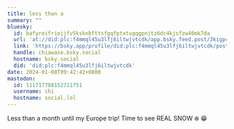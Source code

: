 ```yaml
---
title: less than a
summary: ""
bluesky:
  id: bafyreifriojjfv5ksknbfttsfgqfptxtugqgpnjtz6dc4kjsfzw46mk7da
  url: 'at://did:plc:f4mmql45u3lfj6iltwjvtcdk/app.bsky.feed.post/3kigpcbgao22l'
  link: 'https://bsky.app/profile/did:plc:f4mmql45u3lfj6iltwjvtcdk/post/3kigpcbgao22l'
  handle: chiawase.bsky.social
  hostname: bsky.social
  did: 'did:plc:f4mmql45u3lfj6iltwjvtcdk'
date: 2024-01-08T09:42:42+0800
mastodon:
  id: 111717788152711751
  username: chi
  hostname: social.lol
---
```


Less than a month until my Europe trip! Time to see REAL SNOW ❄️ 😁
